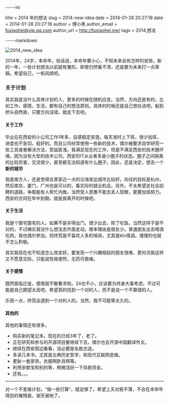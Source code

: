 -----ini

title = 2014 年的想法
slug = 2014-new-idea
date = 2014-01-28 20:27:18
date = 2014-01-28 20:27:18
author = 傅小黑
author_email = fuxiaohei@vip.qq.com
author_url = http://fuxiaohei.me/
tags = 2014,想法

-----markdown

![2014_new_idea](/static/upload/201401282026245.png)

2014年，24岁，本命年。俗话说，本命年要小心，不知未来会有怎样的安排。新的一年，一些计划想法以前就有雏形。即使仍然看不清，还是要为未来打一点草稿。希望自己，一帆风顺吧。

### 关于计划

其实我是没什么具体计划的人，更多的时候在随机应变。当然，方向还是有的，比如工作，感情，生活，都有自己的想法原则。具体的时候还是自己想办法吧。船到桥头自然直，只要方向没错，就走下去吧。<!--more-->

#### 关于工作

毕业后在西安的小公司工作1年多，自感稳定安逸。每天准时上下班，很少加班，进度也不急切，挺好的。而且公司经常使用一些新的技术，偶尔被要求自学研究一些工具或者解决方法，受益匪浅。我满足现在的工作，但是不满足西安的技术圈环境。因为没有大型的技术公司，西安的IT从业者多是小圈子的状态。圈子之间隔离的比较厉害，交流很少，甚至都无法知道有什么圈子。因此，还是决定，想去一个**新的城市**

我是南方人，还是觉得去里家近一点的沿海发达城市比较好。向往的目标是杭州，然后南京，厦门，广州也是可以的，看实际的就业机会。另外，不太希望走社会招聘的道路，争取能有人帮忙内推。当然受人恩惠不能去丢人现眼，更要加倍努力。西安的合同在年中到期，就是我离开的时候吧。

#### 关于生活

我是个狠宅狠宅的人。如果不是非得出门，很少出去，除了吃饭。当然这样子是不对的，不过确实我没什么想法去外面走动。根本理由是朋友少。普通朋友出去喝酒吃肉，我也偶尔参加。但终究是不喜欢人多的喧闹，尤其是ktv情调。慢慢的也就不怎么积极。

其实我现在也不知道怎么改变好。要发现一个兴趣相投的朋友很难，更何况我这样又不愿意交际。只能说性格使然，无药可救咯。

#### 关于感情

既然面临迁徙，感情就不敢奢求啦。24也不小，应该要为终身大事考虑。不过可能是自己期望太高吧，希望真的找到一个对的人，而不是说一个不算错的人。

乐观一点，终究会遇到一个对的人的。当然，我不可能等太久的。

#### 其他的

其他的事情还有很多。

* 购买新的笔记本。现在的已经3年了，老了。
* 正在研究和参与的开源项目要继续下去，偶尔也去开源中国翻译外文。
* 继续在西安周边看看，没必要是名胜古迹。
* 多读几本书，尤其是古典历史哲学，和现代互联网思维。
* 更新一套家饰，衣服啊卧具啊等。
* 利用余额宝和别的等，稍微活跃一下存款资金。
* 还有。。。

------

对一个不爱做计划，“做一些打算”，就足够了。希望上天对我不薄，不会在本命年得劲的摧残我，谢天谢地了。
